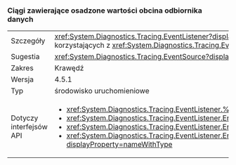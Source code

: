 ### <a name="eventlistener-truncates-strings-with-embedded-nulls"></a>Ciągi zawierające osadzone wartości obcina odbiornika danych

|   |   |
|---|---|
|Szczegóły|<xref:System.Diagnostics.Tracing.EventListener?displayProperty=name> obcina ciągi zawierające osadzone wartości. Znaki Null nie są obsługiwane przez <xref:System.Diagnostics.Tracing.EventSource?displayProperty=name> klasy. Dotyczy tylko aplikacji korzystających z <xref:System.Diagnostics.Tracing.EventListener?displayProperty=name> odczytać <xref:System.Diagnostics.Tracing.EventSource?displayProperty=name> dane w procesie i znaki null jako ograniczników.|
|Sugestia|<xref:System.Diagnostics.Tracing.EventSource?displayProperty=name> dane powinny zostać uaktualnione, jeśli to możliwe, aby nie używać osadzonych znaków wartości null.|
|Zakres|Krawędź|
|Wersja|4.5.1|
|Typ|środowisko uruchomieniowe|
|Dotyczy interfejsów API|<ul><li><xref:System.Diagnostics.Tracing.EventListener.%23ctor?displayProperty=nameWithType></li><li><xref:System.Diagnostics.Tracing.EventListener.EnableEvents(System.Diagnostics.Tracing.EventSource,System.Diagnostics.Tracing.EventLevel)?displayProperty=nameWithType></li><li><xref:System.Diagnostics.Tracing.EventListener.EnableEvents(System.Diagnostics.Tracing.EventSource,System.Diagnostics.Tracing.EventLevel,System.Diagnostics.Tracing.EventKeywords)?displayProperty=nameWithType></li><li><xref:System.Diagnostics.Tracing.EventListener.EnableEvents(System.Diagnostics.Tracing.EventSource,System.Diagnostics.Tracing.EventLevel,System.Diagnostics.Tracing.EventKeywords,System.Collections.Generic.IDictionary{System.String,System.String})?displayProperty=nameWithType></li></ul>|

